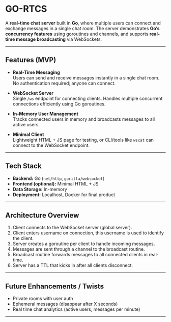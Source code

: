 # GO-RTCS

A **real-time chat server** built in **Go**, where multiple users can connect and exchange messages in a single chat room. The server demonstrates **Go’s concurrency features** using goroutines and channels, and supports **real-time message broadcasting** via WebSockets.

---

## Features (MVP)

- **Real-Time Messaging**  
  Users can send and receive messages instantly in a single chat room. No authentication required; anyone can connect.

- **WebSocket Server**  
  Single `/ws` endpoint for connecting clients. Handles multiple concurrent connections efficiently using Go goroutines.

- **In-Memory User Management**  
  Tracks connected users in memory and broadcasts messages to all active users.

- **Minimal Client**  
  Lightweight HTML + JS page for testing, or CLI/tools like `wscat` can connect to the WebSocket endpoint.

---

## Tech Stack

- **Backend:** Go (`net/http`, `gorilla/websocket`)  
- **Frontend (optional):** Minimal HTML + JS  
- **Data Storage:** In-memory
- **Deployment:** Localhost, Docker for final product  

---

## Architecture Overview

1. Client connects to the WebSocket server (global server).  
2. Client enters username on connection, this username is used to identify the client.
3. Server creates a goroutine per client to handle incoming messages.  
4. Messages are sent through a channel to the broadcast routine.  
5. Broadcast routine forwards messages to all connected clients in real-time.  
6. Server has a TTL that kicks in after all clients disconnect.
---

## Future Enhancements / Twists

- Private rooms with user auth
- Ephemeral messages (disappear after X seconds)  
- Real time chat analytics (active users, messages per minute)  

---